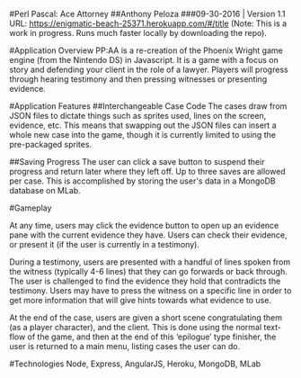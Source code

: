 #Perl Pascal: Ace Attorney
##Anthony Peloza
###09-30-2016  | Version 1.1   
URL: https://enigmatic-beach-25371.herokuapp.com/#/title (Note: This is a work in progress. Runs much faster locally by downloading the repo).

#Application Overview
PP:AA is a re-creation of the Phoenix Wright game engine (from the Nintendo DS) in Javascript. It is a game with a focus on story and defending your client in the role of a lawyer.  Players will progress through hearing testimony and then pressing witnesses or presenting evidence.

#Application Features
##Interchangeable Case Code
The cases draw from  JSON files to dictate things such as sprites used, lines on the screen, evidence, etc. This means that swapping out the JSON files can insert a whole new case into the game, though it is currently limited to using the pre-packaged sprites.

##Saving Progress
The user can click a save button to suspend their progress and return later where they left off. Up to three saves are allowed per case. This is accomplished by storing the user's data in a MongoDB database on MLab.




#Gameplay 

At any time, users may click the evidence button to open up an evidence pane with the current evidence they have. Users can check their evidence, or present it (if the user is currently in a testimony).


During a testimony, users are presented with a handful of lines spoken from the witness (typically 4-6 lines) that they can go forwards or back through. The user is challenged to find the evidence they hold that contradicts the testimony. Users may have to press the witness on a specific line in order to get more information that will give hints towards what evidence to use.


At the end of the case, users are given a short scene congratulating them (as a player character), and the client. This is done using the normal text-flow of the game, and then at the end of this ‘epilogue’ type finisher, the user is returned to a main menu, listing cases the user can do.


#Technologies
Node, Express, AngularJS, Heroku, MongoDB, MLab

